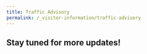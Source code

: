 ```yaml
---
title: Traffic Advisory
permalink: /_visitor-information/traffic-advisory
---
```


## Stay tuned for more updates!
